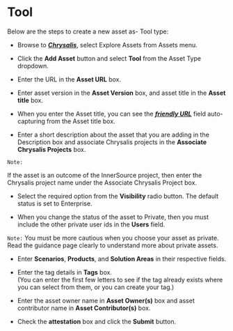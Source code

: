 # Tool

Below are the steps to create a new asset as- Tool type:

- Browse to _**[Chrysalis](https://aka.ms/chrysalis)**_, select Explore Assets from Assets menu.

- Click the **Add Asset** button and select **Tool** from the Asset Type dropdown.

- Enter the URL in the **Asset URL** box.

- Enter asset version in the **Asset Version** box, and asset title in the **Asset title** box.

- When you enter the Asset title, you can see the _[**friendly URL**](https://dev.azure.com/servicesdocs/Chrysalis/_wiki/wikis/chrysalis.wiki/33327/Select-Friendly-URL)_ field auto-capturing from the Asset title box.

- Enter a short description about the asset that you are adding in the 
  Description box and associate Chrysalis projects in the **Associate 
  Chrysalis Projects** box.

`Note:`

If the asset is an outcome of the InnerSource project, then enter the Chrysalis project name under the Associate Chrysalis Project box.

- Select the required option from the **Visibility** radio button. The default status is set to Enterprise.

- When you change the status of the asset to Private, then you must include the other private user ids in the **Users** field. 

`Note:` You must be more cautious when you choose your asset as private. Read the guidance page clearly to understand more about private assets.

- Enter **Scenarios**, **Products**, and **Solution Areas** in their respective fields. 

- Enter the tag details in **Tags** box.<br>(You can enter the first few letters to see if the tag already exists where you can select from them, or you can create your tag.)

- Enter the asset owner name in **Asset Owner(s)** box and asset contributor name in **Asset Contributor(s)** box.

- Check the **attestation** box and click the **Submit** button.

